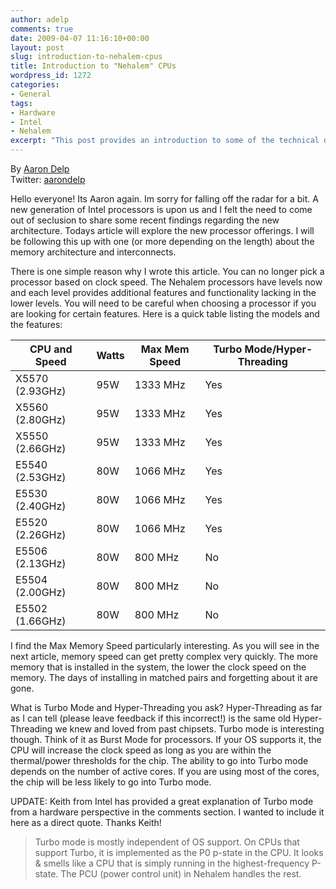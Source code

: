 ```yaml
---
author: adelp
comments: true
date: 2009-04-07 11:16:10+00:00
layout: post
slug: introduction-to-nehalem-cpus
title: Introduction to "Nehalem" CPUs
wordpress_id: 1272
categories:
- General
tags:
- Hardware
- Intel
- Nehalem
excerpt: "This post provides an introduction to some of the technical details surrounding Intel's new Nehalem CPUs."
---
```


By [Aaron Delp](http://blog.aarondelp.com/)  
Twitter: [aarondelp](http://twitter.com/aarondelp)

Hello everyone! Its Aaron again. Im sorry for falling off the radar for a bit. A new generation of Intel processors is upon us and I felt the need to come out of seclusion to share some recent findings regarding the new architecture. Todays article will explore the new processor offerings. I will be following this up with one (or more depending on the length) about the memory architecture and interconnects.

There is one simple reason why I wrote this article. You can no longer pick a processor based on clock speed. The Nehalem processors have levels now and each level provides additional features and functionality lacking in the lower levels. You will need to be careful when choosing a processor if you are looking for certain features. Here is a quick table listing the models and the features:

| CPU and Speed   | Watts | Max Mem Speed | Turbo Mode/Hyper-Threading |
|-----------------|-------|---------------|----------------------------|
| X5570 (2.93GHz) | 95W   | 1333 MHz      | Yes                        |
| X5560 (2.80GHz) | 95W   | 1333 MHz      | Yes                        |
| X5550 (2.66GHz) | 95W   | 1333 MHz      | Yes                        |
| E5540 (2.53GHz) | 80W   | 1066 MHz      | Yes                        |
| E5530 (2.40GHz) | 80W   | 1066 MHz      | Yes                        |
| E5520 (2.26GHz) | 80W   | 1066 MHz      | Yes                        |
| E5506 (2.13GHz) | 80W   | 800 MHz       | No                         |
| E5504 (2.00GHz) | 80W   | 800 MHz       | No                         |
| E5502 (1.66GHz) | 80W   | 800 MHz       | No                         |

I find the Max Memory Speed particularly interesting. As you will see in the next article, memory speed can get pretty complex very quickly. The more memory that is installed in the system, the lower the clock speed on the memory. The days of installing in matched pairs and forgetting about it are gone.

What is Turbo Mode and Hyper-Threading you ask? Hyper-Threading as far as I can tell (please leave feedback if this incorrect!) is the same old Hyper-Threading we knew and loved from past chipsets. Turbo mode is interesting though. Think of it as Burst Mode for processors. If your OS supports it, the CPU will increase the clock speed as long as you are within the thermal/power thresholds for the chip. The ability to go into Turbo mode depends on the number of active cores. If you are using most of the cores, the chip will be less likely to go into Turbo mode.

UPDATE: Keith from Intel has provided a great explanation of Turbo mode from a hardware perspective in the comments section. I wanted to include it here as a direct quote. Thanks Keith!

>Turbo mode is mostly independent of OS support. On CPUs that support Turbo, it is implemented as the P0 p-state in the CPU. It looks & smells like a CPU that is simply running in the highest-frequency P-state. The PCU (power control unit) in Nehalem handles the rest.
